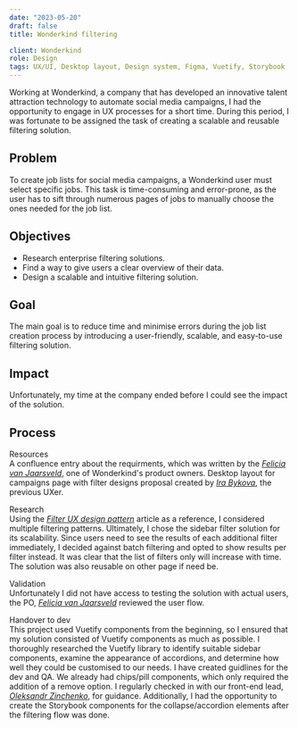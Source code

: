 ```yaml
---
date: "2023-05-20"
draft: false
title: Wonderkind filtering

client: Wonderkind
role: Design
tags: UX/UI, Desktop layout, Design system, Figma, Vuetify, Storybook
---
```


Working at Wonderkind, a company that has developed an innovative talent attraction technology to automate social media campaigns, I had the opportunity to engage in UX processes for a short time. During this period, I was fortunate to be assigned the task of creating a scalable and reusable filtering solution.

## Problem
To create job lists for social media campaigns, a Wonderkind user must select specific jobs. This task is time-consuming and error-prone, as the user has to sift through numerous pages of jobs to manually choose the ones needed for the job list.

## Objectives
- Research enterprise filtering solutions.
- Find a way to give users a clear overview of their data.
- Design a scalable and intuitive filtering solution.

## Goal
The main goal is to reduce time and minimise errors during the job list creation process by introducing a user-friendly, scalable, and easy-to-use filtering solution.

## Impact
Unfortunately, my time at the company ended before I could see the impact of the solution.

## Process
Resources\
A confluence entry about the requirments,  which was written by the [*Felicia van Jaarsveld*][Felicia], one of Wonderkind's product owners.
Desktop layout for campaigns page with filter designs proposal created by [*Ira Bykova*][Ira], the previous UXer. 

Research\
Using the [*Filter UX design pattern*][Article] article as a reference, I considered multiple filtering patterns. Ultimately, I chose the sidebar filter solution for its scalability. Since users need to see the results of each additional filter immediately, I decided against batch filtering and opted to show results per filter instead.
It was clear that the list of filters only will increase with time. The solution was also reusable on other page if need be.

Validation\
Unfortunately I did not have access to testing the solution with actual users, the PO, [*Felicia van Jaarsveld*][Felicia] reviewed the user flow. 

Handover to dev\
This project used Vuetify components from the beginning, so I ensured that my solution consisted of Vuetify components as much as possible. I thoroughly researched the Vuetify library to identify suitable sidebar components, examine the appearance of accordions, and determine how well they could be customised to our needs. 
I have created guidlines for the dev and QA. We already had chips/pill components, which only required the addition of a remove option. I regularly checked in with our front-end lead, [*Oleksandr Zinchenko*][Alex], for guidance. 
Additionally, I had the opportunity to create the Storybook components for the collapse/accordion elements after the filtering flow was done.


[Felicia]: https://nl.linkedin.com/in/feliciavanj?trk=public_post_feed-actor-name
[Alex]: https://nl.linkedin.com/in/oleksandr-zinchenko-phd-55526a72
[Ira]: https://nl.linkedin.com/in/erabykova
[Article]: https://www.pencilandpaper.io/articles/ux-pattern-analysis-enterprise-filtering